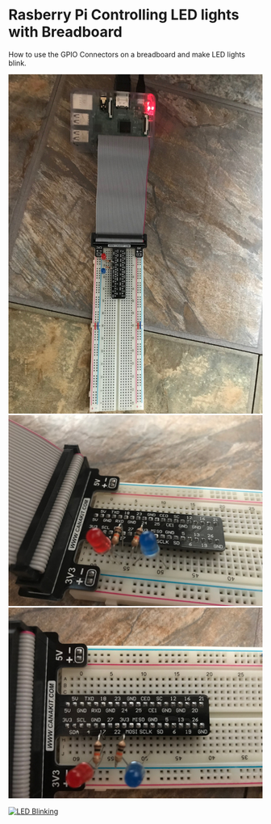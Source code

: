 # Rasberry Pi Controlling LED lights with Breadboard

How to use the GPIO Connectors on a breadboard and make LED lights blink.

![Rasberry PI Breadboard Connection](images/pi_breadboard.jpg?raw=true "Rasberry PI Breadboard Connection")
![LED Breadboard Connection](images/breadboard_connections_1.jpg?raw=true "LED Breadboard Connection")
![LED Breadboard Connection](images/breadboard_connections_2.jpg?raw=true "LED Breadboard Connection")

[![LED Blinking](https://img.youtube.com/vi/eAZ-myLdWSg/0.jpg)](https://www.youtube.com/watch?v=eAZ-myLdWSg)
